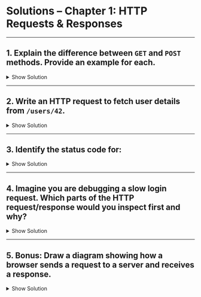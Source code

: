 # Solutions – Chapter 1: HTTP Requests & Responses

---

## 1. Explain the difference between `GET` and `POST` methods. Provide an example for each.
<details>
<summary>Show Solution</summary>

- **GET**: Retrieves data from the server. It should not change the state of the server. Data is often sent in the URL query string.  
  Example:  
  ```http
  GET /products?category=books HTTP/1.1
  Host: example.com
  ```

* **POST**: Sends data to the server, usually to create or update a resource. The data is included in the request body.
  Example:

  ```http
  POST /users HTTP/1.1
  Host: example.com
  Content-Type: application/json

  {
    "name": "Alice",
    "email": "alice@example.com"
  }
  ```

</details>

---

## 2. Write an HTTP request to fetch user details from `/users/42`.

<details>
<summary>Show Solution</summary>

```http
GET /users/42 HTTP/1.1
Host: example.com
Accept: application/json
```

</details>

---

## 3. Identify the status code for:

<details>
<summary>Show Solution</summary>

* **Resource Not Found** → `404 Not Found`
* **Server Error** → `500 Internal Server Error`

</details>

---

## 4. Imagine you are debugging a slow login request. Which parts of the HTTP request/response would you inspect first and why?

<details>
<summary>Show Solution</summary>

1. **Request headers & body size** → to check if the client is sending too much data.
2. **Server response time** (measured by `Time-To-First-Byte`) → to see if backend processing is slow.
3. **Network latency** → check round-trip time and if the issue is network-related.
4. **Status codes** → see if there are errors (e.g., `401 Unauthorized`, `500 Internal Server Error`).
5. **Logs on the server** → to identify bottlenecks like slow database queries.

</details>

---

## 5. Bonus: Draw a diagram showing how a browser sends a request to a server and receives a response.

<details>
<summary>Show Solution</summary>

```
Browser (Client) -----> HTTP Request -----> Server
       |                                       |
       |<----- HTTP Response (HTML/JSON) <-----|
```

**Explanation:**

1. The browser sends an HTTP request (URL, method, headers, body).
2. The server processes the request.
3. The server sends back an HTTP response (status code, headers, body).

</details>
